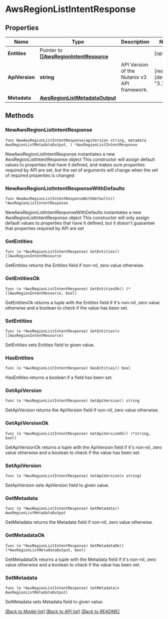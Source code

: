 # AwsRegionListIntentResponse

## Properties

Name | Type | Description | Notes
------------ | ------------- | ------------- | -------------
**Entities** | Pointer to [**[]AwsRegionIntentResource**](AwsRegionIntentResource.md) |  | [optional] 
**ApiVersion** | **string** | API Version of the Nutanix v3 API framework. | [readonly] [default to "3.1.0"]
**Metadata** | [**AwsRegionListMetadataOutput**](AwsRegionListMetadataOutput.md) |  | 

## Methods

### NewAwsRegionListIntentResponse

`func NewAwsRegionListIntentResponse(apiVersion string, metadata AwsRegionListMetadataOutput, ) *AwsRegionListIntentResponse`

NewAwsRegionListIntentResponse instantiates a new AwsRegionListIntentResponse object
This constructor will assign default values to properties that have it defined,
and makes sure properties required by API are set, but the set of arguments
will change when the set of required properties is changed

### NewAwsRegionListIntentResponseWithDefaults

`func NewAwsRegionListIntentResponseWithDefaults() *AwsRegionListIntentResponse`

NewAwsRegionListIntentResponseWithDefaults instantiates a new AwsRegionListIntentResponse object
This constructor will only assign default values to properties that have it defined,
but it doesn't guarantee that properties required by API are set

### GetEntities

`func (o *AwsRegionListIntentResponse) GetEntities() []AwsRegionIntentResource`

GetEntities returns the Entities field if non-nil, zero value otherwise.

### GetEntitiesOk

`func (o *AwsRegionListIntentResponse) GetEntitiesOk() (*[]AwsRegionIntentResource, bool)`

GetEntitiesOk returns a tuple with the Entities field if it's non-nil, zero value otherwise
and a boolean to check if the value has been set.

### SetEntities

`func (o *AwsRegionListIntentResponse) SetEntities(v []AwsRegionIntentResource)`

SetEntities sets Entities field to given value.

### HasEntities

`func (o *AwsRegionListIntentResponse) HasEntities() bool`

HasEntities returns a boolean if a field has been set.

### GetApiVersion

`func (o *AwsRegionListIntentResponse) GetApiVersion() string`

GetApiVersion returns the ApiVersion field if non-nil, zero value otherwise.

### GetApiVersionOk

`func (o *AwsRegionListIntentResponse) GetApiVersionOk() (*string, bool)`

GetApiVersionOk returns a tuple with the ApiVersion field if it's non-nil, zero value otherwise
and a boolean to check if the value has been set.

### SetApiVersion

`func (o *AwsRegionListIntentResponse) SetApiVersion(v string)`

SetApiVersion sets ApiVersion field to given value.


### GetMetadata

`func (o *AwsRegionListIntentResponse) GetMetadata() AwsRegionListMetadataOutput`

GetMetadata returns the Metadata field if non-nil, zero value otherwise.

### GetMetadataOk

`func (o *AwsRegionListIntentResponse) GetMetadataOk() (*AwsRegionListMetadataOutput, bool)`

GetMetadataOk returns a tuple with the Metadata field if it's non-nil, zero value otherwise
and a boolean to check if the value has been set.

### SetMetadata

`func (o *AwsRegionListIntentResponse) SetMetadata(v AwsRegionListMetadataOutput)`

SetMetadata sets Metadata field to given value.



[[Back to Model list]](../README.md#documentation-for-models) [[Back to API list]](../README.md#documentation-for-api-endpoints) [[Back to README]](../README.md)


